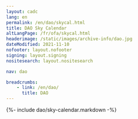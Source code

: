 ```yaml
---
layout: cadc
lang: en
permalink: /en/dao/skycal.html
title: DAO Sky Calendar
altLangPage: /fr/ofa/skycal.html
headerimage: /static/images/archive-info/dao.jpg
dateModified: 2021-11-10
nofooter: layout.nofooter
signing: layout.signing
nositesearch: layout.nositesearch

nav: dao

breadcrumbs:
    - link: /en/dao/
      title: DAO
---
```


{%- include dao/sky-calendar.markdown -%}
